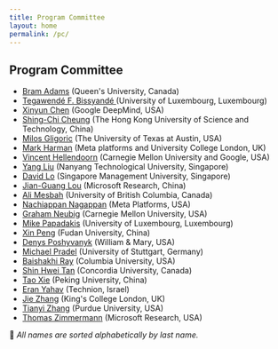 ```yaml
---
title: Program Committee
layout: home
permalink: /pc/
---
```


## Program Committee

- [Bram Adams](https://mcis.cs.queensu.ca/) (Queen's University, Canada)
- [Tegawendé F. Bissyandé ](https://bissyande.github.io) (University of Luxembourg, Luxembourg)
- [Xinyun Chen](https://jungyhuk.github.io/) (Google DeepMind, USA)
- [Shing-Chi Cheung](https://home.cse.ust.hk/~scc/) (The Hong Kong University of Science and Technology, China)
- [Milos Gligoric](https://users.ece.utexas.edu/~gligoric/) (The University of Texas at Austin, USA)
- [Mark Harman](http://www0.cs.ucl.ac.uk/staff/M.Harman/) (Meta platforms and University College London, UK)
- [Vincent Hellendoorn](https://vhellendoorn.github.io/) (Carnegie Mellon University and Google, USA)
- [Yang Liu](https://personal.ntu.edu.sg/yangliu/) (Nanyang Technological University, Singapore)
- [David Lo](http://www.mysmu.edu/faculty/davidlo/) (Singapore Management University, Singapore)
- [Jian-Guang Lou](https://www.microsoft.com/en-us/research/people/jlou/) (Microsoft Research, China)
- [Ali Mesbah](https://people.ece.ubc.ca/amesbah/) (University of British Columbia, Canada)
- [Nachiappan Nagappan](https://nachinagappan.github.io/) (Meta Platforms, USA)
- [Graham Neubig](https://phontron.com) (Carnegie Mellon University, USA)
- [Mike Papadakis](https://mpapad.github.io/) (University of Luxembourg, Luxembourg)
- [Xin Peng](https://cspengxin.github.io/) (Fudan University, China)
- [Denys Poshyvanyk](https://www.cs.wm.edu/~denys) (William & Mary, USA)
- [Michael Pradel](https://software-lab.org/people/Michael_Pradel.html) (University of Stuttgart, Germany)
- [Baishakhi Ray](https://rayb.info) (Columbia University, USA)
- [Shin Hwei Tan](https://www.shinhwei.com/) (Concordia University, Canada)
- [Tao Xie](https://taoxiease.github.io/) (Peking University, China)
- [Eran Yahav](https://csaws.cs.technion.ac.il/~yahave/) (Technion, Israel)
- [Jie Zhang](https://sites.google.com/view/jie-zhang/home) (King's College London, UK)
- [Tianyi Zhang](https://tianyi-zhang.github.io/) (Purdue University, USA)
- [Thomas Zimmermann](https://thomas-zimmermann.com/) (Microsoft Research, USA)

<p class="note">📝 <em>All names are sorted alphabetically by last name.</em></p>
